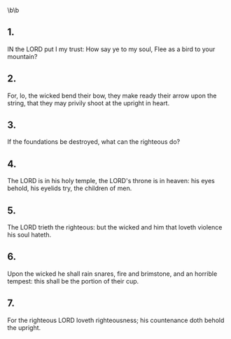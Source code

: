 \b\b
## 1.
IN the LORD put I my trust: How say ye to my soul, Flee as a bird to your mountain?
## 2.
For, lo, the wicked bend their bow, they make ready their arrow upon the string, that they may privily shoot at the upright in heart.
## 3.
If the foundations be destroyed, what can the righteous do?
## 4.
The LORD is in his holy temple, the LORD's throne is in heaven: his eyes behold, his eyelids try, the children of men.
## 5.
The LORD trieth the righteous: but the wicked and him that loveth violence his soul hateth.
## 6.
Upon the wicked he shall rain snares, fire and brimstone, and an horrible tempest: this shall be the portion of their cup.
## 7.
For the righteous LORD loveth righteousness; his countenance doth behold the upright.
